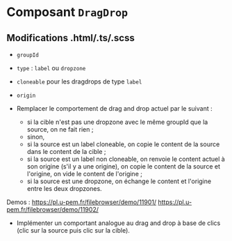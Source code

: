 # Composant `DragDrop`

## Modifications .html/.ts/.scss

* `groupId`
* `type` : `label` ou `dropzone`
* `cloneable` pour les dragdrops de type `label`
* `origin`

* Remplacer le comportement de drag and drop actuel par le suivant :
  * si la cible n'est pas une dropzone avec le même groupId que la source, on ne fait rien ;
  * sinon,
   * si la source est un label cloneable, on copie le content de la source dans le content de la cible ;
   * si la source est un label non cloneable, on renvoie le content actuel à son origine (s'il y a une origine), on copie le content de la source et l'origine, on vide le content de l'origine ;
   * si la source est une dropzone, on échange le content et l'origine entre les deux dropzones.

Demos : https://pl.u-pem.fr/filebrowser/demo/11901/ https://pl.u-pem.fr/filebrowser/demo/11902/

  
 * Implémenter un comportant analogue au drag and drop à base de clics (clic sur la source puis clic sur la cible).
